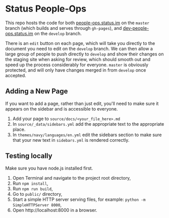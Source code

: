 # Status People-Ops

This repo hosts the code for both [people-ops.status.im](https://people-ops.status.im) on the `master` branch (which builds and serves through `gh-pages`), and [dev-people-ops.status.im](https://dev-people-ops.status.im) on the `develop` branch.

There is an `edit` button on each page, which will take you directly to the document you need to edit on the `develop` branch. We can then allow a large group of people to push directly to `develop` and show their changes on the staging site when asking for review, which should smooth out and speed up the process considerably for everyone. `master` is obviously protected, and will only have changes merged in from `develop` once accepted.

## Adding a New Page

If you want to add a page, rather than just edit, you'll need to make sure it appears on the sidebar and is accessible to everyone.

1. Add your page to `source/docs/<your_file_here>.md`
2. In `source/_data/sidebars.yml` add the appropriate text to the appropriate place.
3. In `themes/navy/languages/en.yml` edit the sidebars section to make sure that your new text in `sidebars.yml` is rendered correctly.

## Testing locally

Make sure you have node.js installed first.

1. Open Terminal and navigate to the project root directory,
2. Run `npm install`,
3. Run `npm run build`,
4. Go to `public/` directory,
5. Start a simple HTTP server serving files, for example: `python -m SimpleHTTPServer 8000`,
6. Open http://localhost:8000 in a browser.
